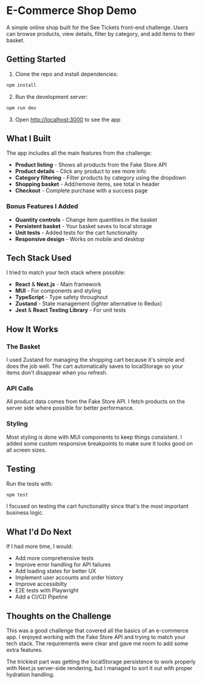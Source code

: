 # E-Commerce Shop Demo

A simple online shop built for the See Tickets front-end challenge. Users can browse products, view details, filter by category, and add items to their basket.

## Getting Started

1. Clone the repo and install dependencies:
```bash
npm install
```

2. Run the development server:
```bash
npm run dev
```

3. Open [http://localhost:3000](http://localhost:3000) to see the app

## What I Built

The app includes all the main features from the challenge:

- **Product listing** - Shows all products from the Fake Store API
- **Product details** - Click any product to see more info
- **Category filtering** - Filter products by category using the dropdown
- **Shopping basket** - Add/remove items, see total in header
- **Checkout** - Complete purchase with a success page

### Bonus Features I Added

- **Quantity controls** - Change item quantities in the basket
- **Persistent basket** - Your basket saves to local storage
- **Unit tests** - Added tests for the cart functionality
- **Responsive design** - Works on mobile and desktop

## Tech Stack Used

I tried to match your tech stack where possible:

- **React** & **Next.js** - Main framework
- **MUI** - For components and styling
- **TypeScript** - Type safety throughout
- **Zustand** - State management (lighter alternative to Redux)
- **Jest** & **React Testing Library** - For unit tests

## How It Works

### The Basket
I used Zustand for managing the shopping cart because it's simple and does the job well. The cart automatically saves to localStorage so your items don't disappear when you refresh.

### API Calls
All product data comes from the Fake Store API. I fetch products on the server side where possible for better performance.

### Styling
Most styling is done with MUI components to keep things consistent. I added some custom responsive breakpoints to make sure it looks good on all screen sizes.

## Testing

Run the tests with:
```bash
npm test
```

I focused on testing the cart functionality since that's the most important business logic.

## What I'd Do Next

If I had more time, I would:

- Add more comprehensive tests
- Improve error handling for API failures
- Add loading states for better UX
- Implement user accounts and order history
- Improve accessibilty
- E2E tests with Playwright
- Add a CI/CD Pipeline

## Thoughts on the Challenge

This was a good challenge that covered all the basics of an e-commerce app. I enjoyed working with the Fake Store API and trying to match your tech stack. The requirements were clear and gave me room to add some extra features.

The trickiest part was getting the localStorage persistence to work properly with Next.js server-side rendering, but I managed to sort it out with proper hydration handling.